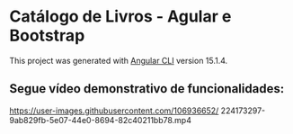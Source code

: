 # Catálogo de Livros - Agular e Bootstrap

This project was generated with [Angular CLI](https://github.com/angular/angular-cli) version 15.1.4.

## Segue vídeo demonstrativo de funcionalidades:

https://user-images.githubusercontent.com/106936652/
224173297-9ab829fb-5e07-44e0-8694-82c40211bb78.mp4

